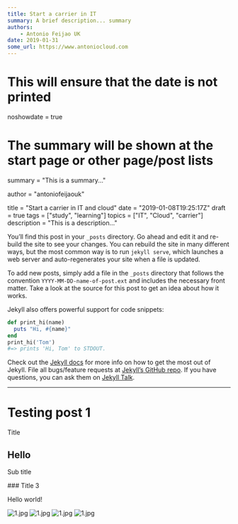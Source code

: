 ```yaml
---
title: Start a carrier in IT
summary: A brief description... summary
authors:
    - Antonio Feijao UK
date: 2019-01-31
some_url: https://www.antoniocloud.com
---
```


# This will ensure that the date is not printed
noshowdate = true


# The summary will be shown at the start page or other page/post lists
summary = "This is a summary..."

author = "antoniofeijaouk"


title = "Start a carrier in IT and cloud"
date = "2019-01-08T19:25:17Z"
draft = true
tags = ["study", "learning"]
topics = ["IT", "Cloud", "carrier"]
description = "This is a description..."


You’ll find this post in your `_posts` directory. Go ahead and edit it and re-build the site to see your changes. You can rebuild the site in many different ways, but the most common way is to run `jekyll serve`, which launches a web server and auto-regenerates your site when a file is updated.

To add new posts, simply add a file in the `_posts` directory that follows the convention `YYYY-MM-DD-name-of-post.ext` and includes the necessary front matter. Take a look at the source for this post to get an idea about how it works.

Jekyll also offers powerful support for code snippets:

```ruby
def print_hi(name)
  puts "Hi, #{name}"
end
print_hi('Tom')
#=> prints 'Hi, Tom' to STDOUT.
```

Check out the [Jekyll docs][jekyll-docs] for more info on how to get the most out of Jekyll. File all bugs/feature requests at [Jekyll’s GitHub repo][jekyll-gh]. If you have questions, you can ask them on [Jekyll Talk][jekyll-talk].

[jekyll-docs]: https://jekyllrb.com/docs/home
[jekyll-gh]:   https://github.com/jekyll/jekyll
[jekyll-talk]: https://talk.jekyllrb.com/

---

# Testing post 1

Title

## Hello

Sub title

### Title 3

Hello world!


![1.jpg](/img/1.jpg)
![1.jpg](/img/2.jpg)
![1.jpg](/img/3.jpg)
![1.jpg](/img/4.jpg)